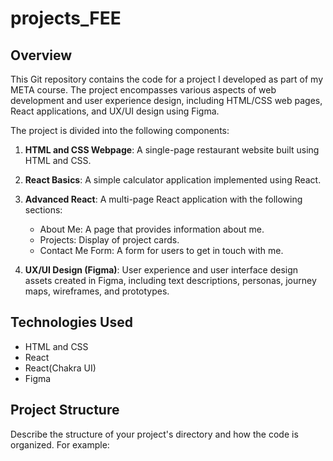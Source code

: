 # projects_FEE

## Overview

This Git repository contains the code for a project I developed as part of my META course. The project encompasses various aspects of web development and user experience design, including HTML/CSS web pages, React applications, and UX/UI design using Figma.

The project is divided into the following components:

1. **HTML and CSS Webpage**: A single-page restaurant website built using HTML and CSS.

2. **React Basics**: A simple calculator application implemented using React.

3. **Advanced React**: A multi-page React application with the following sections:
   - About Me: A page that provides information about me.
   - Projects: Display of project cards.
   - Contact Me Form: A form for users to get in touch with me.

4. **UX/UI Design (Figma)**: User experience and user interface design assets created in Figma, including text descriptions, personas, journey maps, wireframes, and prototypes.

## Technologies Used

- HTML and CSS
- React
- React(Chakra UI)
- Figma

## Project Structure

Describe the structure of your project's directory and how the code is organized. For example:
